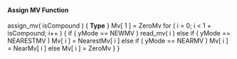 #### Assign MV Function

<div class="syntax">
assign_mv( isCompound ) {                                             <b>Type</b>
}
    Mv[ 1 ] = ZeroMv
    for ( i = 0; i < 1 + isCompound; i++ ) {
        if ( yMode == NEWMV )
            read_mv( i )
        else if ( yMode == NEARESTMV )
            Mv[ i ] = NearestMv[ i ]
        else if ( yMode == NEARMV )
            Mv[ i ] = NearMv[ i ]
        else
            Mv[ i ] = ZeroMv
    }
}

</div>
